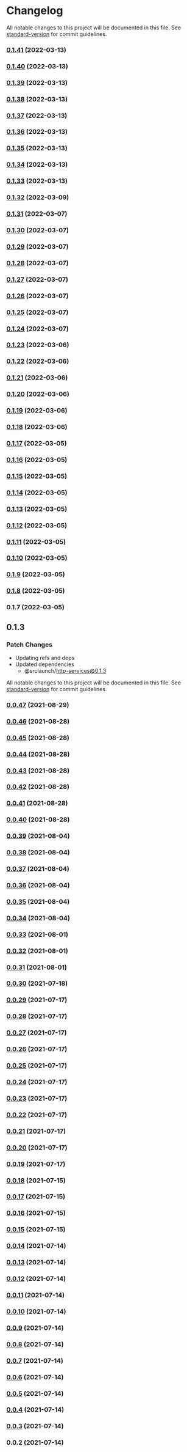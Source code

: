 # Changelog

All notable changes to this project will be documented in this file. See [standard-version](https://github.com/conventional-changelog/standard-version) for commit guidelines.

### [0.1.41](https://github.com/srclaunch/web-application-state/compare/v0.1.40...v0.1.41) (2022-03-13)

### [0.1.40](https://github.com/srclaunch/web-application-state/compare/v0.1.39...v0.1.40) (2022-03-13)

### [0.1.39](https://github.com/srclaunch/web-application-state/compare/v0.1.38...v0.1.39) (2022-03-13)

### [0.1.38](https://github.com/srclaunch/web-application-state/compare/v0.1.37...v0.1.38) (2022-03-13)

### [0.1.37](https://github.com/srclaunch/web-application-state/compare/v0.1.36...v0.1.37) (2022-03-13)

### [0.1.36](https://github.com/srclaunch/web-application-state/compare/v0.1.35...v0.1.36) (2022-03-13)

### [0.1.35](https://github.com/srclaunch/web-application-state/compare/v0.1.34...v0.1.35) (2022-03-13)

### [0.1.34](https://github.com/srclaunch/web-application-state/compare/v0.1.33...v0.1.34) (2022-03-13)

### [0.1.33](https://github.com/srclaunch/web-application-state/compare/v0.1.32...v0.1.33) (2022-03-13)

### [0.1.32](https://github.com/srclaunch/web-application-state/compare/v0.1.31...v0.1.32) (2022-03-09)

### [0.1.31](https://github.com/srclaunch/web-application-state/compare/v0.1.30...v0.1.31) (2022-03-07)

### [0.1.30](https://github.com/srclaunch/web-application-state/compare/v0.1.29...v0.1.30) (2022-03-07)

### [0.1.29](https://github.com/srclaunch/web-application-state/compare/v0.1.28...v0.1.29) (2022-03-07)

### [0.1.28](https://github.com/srclaunch/web-application-state/compare/v0.1.27...v0.1.28) (2022-03-07)

### [0.1.27](https://github.com/srclaunch/web-application-state/compare/v0.1.26...v0.1.27) (2022-03-07)

### [0.1.26](https://github.com/srclaunch/web-application-state/compare/v0.1.25...v0.1.26) (2022-03-07)

### [0.1.25](https://github.com/srclaunch/web-application-state/compare/v0.1.24...v0.1.25) (2022-03-07)

### [0.1.24](https://github.com/srclaunch/web-application-state/compare/v0.1.23...v0.1.24) (2022-03-07)

### [0.1.23](https://github.com/srclaunch/web-application-state/compare/v0.1.22...v0.1.23) (2022-03-06)

### [0.1.22](https://github.com/srclaunch/web-application-state/compare/v0.1.21...v0.1.22) (2022-03-06)

### [0.1.21](https://github.com/srclaunch/web-application-state/compare/v0.1.20...v0.1.21) (2022-03-06)

### [0.1.20](https://github.com/srclaunch/web-application-state/compare/v0.1.19...v0.1.20) (2022-03-06)

### [0.1.19](https://github.com/srclaunch/web-application-state/compare/v0.1.18...v0.1.19) (2022-03-06)

### [0.1.18](https://github.com/srclaunch/web-application-state/compare/v0.1.17...v0.1.18) (2022-03-06)

### [0.1.17](https://github.com/srclaunch/web-application-state/compare/v0.1.16...v0.1.17) (2022-03-05)

### [0.1.16](https://github.com/srclaunch/web-application-state/compare/v0.1.15...v0.1.16) (2022-03-05)

### [0.1.15](https://github.com/srclaunch/web-application-state/compare/v0.1.14...v0.1.15) (2022-03-05)

### [0.1.14](https://github.com/srclaunch/web-application-state/compare/v0.1.13...v0.1.14) (2022-03-05)

### [0.1.13](https://github.com/srclaunch/web-application-state/compare/v0.1.12...v0.1.13) (2022-03-05)

### [0.1.12](https://github.com/srclaunch/web-application-state/compare/v0.1.11...v0.1.12) (2022-03-05)

### [0.1.11](https://github.com/srclaunch/web-application-state/compare/v0.1.10...v0.1.11) (2022-03-05)

### [0.1.10](https://github.com/srclaunch/web-application-state/compare/v0.1.9...v0.1.10) (2022-03-05)

### [0.1.9](https://github.com/srclaunch/web-application-state/compare/v0.1.8...v0.1.9) (2022-03-05)

### [0.1.8](https://github.com/srclaunch/web-application-state/compare/v0.1.7...v0.1.8) (2022-03-05)

### 0.1.7 (2022-03-05)

## 0.1.3

### Patch Changes

- Updating refs and deps
- Updated dependencies
  - @srclaunch/http-services@0.1.3

All notable changes to this project will be documented in this file. See [standard-version](https://github.com/conventional-changelog/standard-version) for commit guidelines.

### [0.0.47](https://github.com/srclaunch/state/compare/v0.0.46...v0.0.47) (2021-08-29)

### [0.0.46](https://github.com/srclaunch/state/compare/v0.0.45...v0.0.46) (2021-08-28)

### [0.0.45](https://github.com/srclaunch/state/compare/v0.0.44...v0.0.45) (2021-08-28)

### [0.0.44](https://github.com/srclaunch/state/compare/v0.0.43...v0.0.44) (2021-08-28)

### [0.0.43](https://github.com/srclaunch/state/compare/v0.0.42...v0.0.43) (2021-08-28)

### [0.0.42](https://github.com/srclaunch/state/compare/v0.0.41...v0.0.42) (2021-08-28)

### [0.0.41](https://github.com/srclaunch/state/compare/v0.0.40...v0.0.41) (2021-08-28)

### [0.0.40](https://github.com/srclaunch/state/compare/v0.0.39...v0.0.40) (2021-08-28)

### [0.0.39](https://github.com/srclaunch/state/compare/v0.0.38...v0.0.39) (2021-08-04)

### [0.0.38](https://github.com/srclaunch/state/compare/v0.0.37...v0.0.38) (2021-08-04)

### [0.0.37](https://github.com/srclaunch/state/compare/v0.0.36...v0.0.37) (2021-08-04)

### [0.0.36](https://github.com/srclaunch/state/compare/v0.0.35...v0.0.36) (2021-08-04)

### [0.0.35](https://github.com/srclaunch/state/compare/v0.0.34...v0.0.35) (2021-08-04)

### [0.0.34](https://github.com/srclaunch/state/compare/v0.0.33...v0.0.34) (2021-08-04)

### [0.0.33](https://github.com/srclaunch/state/compare/v0.0.32...v0.0.33) (2021-08-01)

### [0.0.32](https://github.com/srclaunch/state/compare/v0.0.31...v0.0.32) (2021-08-01)

### [0.0.31](https://github.com/srclaunch/state/compare/v0.0.30...v0.0.31) (2021-08-01)

### [0.0.30](https://github.com/srclaunch/state/compare/v0.0.29...v0.0.30) (2021-07-18)

### [0.0.29](https://github.com/srclaunch/state/compare/v0.0.28...v0.0.29) (2021-07-17)

### [0.0.28](https://github.com/srclaunch/state/compare/v0.0.27...v0.0.28) (2021-07-17)

### [0.0.27](https://github.com/srclaunch/state/compare/v0.0.26...v0.0.27) (2021-07-17)

### [0.0.26](https://github.com/srclaunch/state/compare/v0.0.25...v0.0.26) (2021-07-17)

### [0.0.25](https://github.com/srclaunch/state/compare/v0.0.24...v0.0.25) (2021-07-17)

### [0.0.24](https://github.com/srclaunch/state/compare/v0.0.23...v0.0.24) (2021-07-17)

### [0.0.23](https://github.com/srclaunch/state/compare/v0.0.22...v0.0.23) (2021-07-17)

### [0.0.22](https://github.com/srclaunch/state/compare/v0.0.21...v0.0.22) (2021-07-17)

### [0.0.21](https://github.com/srclaunch/state/compare/v0.0.20...v0.0.21) (2021-07-17)

### [0.0.20](https://github.com/srclaunch/state/compare/v0.0.19...v0.0.20) (2021-07-17)

### [0.0.19](https://github.com/srclaunch/state/compare/v0.0.18...v0.0.19) (2021-07-17)

### [0.0.18](https://github.com/srclaunch/state/compare/v0.0.17...v0.0.18) (2021-07-15)

### [0.0.17](https://github.com/srclaunch/state/compare/v0.0.16...v0.0.17) (2021-07-15)

### [0.0.16](https://github.com/srclaunch/state/compare/v0.0.15...v0.0.16) (2021-07-15)

### [0.0.15](https://github.com/srclaunch/state/compare/v0.0.14...v0.0.15) (2021-07-15)

### [0.0.14](https://github.com/srclaunch/state/compare/v0.0.13...v0.0.14) (2021-07-14)

### [0.0.13](https://github.com/srclaunch/state/compare/v0.0.12...v0.0.13) (2021-07-14)

### [0.0.12](https://github.com/srclaunch/state/compare/v0.0.11...v0.0.12) (2021-07-14)

### [0.0.11](https://github.com/srclaunch/state/compare/v0.0.10...v0.0.11) (2021-07-14)

### [0.0.10](https://github.com/srclaunch/state/compare/v0.0.9...v0.0.10) (2021-07-14)

### [0.0.9](https://github.com/srclaunch/state/compare/v0.0.8...v0.0.9) (2021-07-14)

### [0.0.8](https://github.com/srclaunch/state/compare/v0.0.7...v0.0.8) (2021-07-14)

### [0.0.7](https://github.com/srclaunch/state/compare/v0.0.6...v0.0.7) (2021-07-14)

### [0.0.6](https://github.com/srclaunch/state/compare/v0.0.5...v0.0.6) (2021-07-14)

### [0.0.5](https://github.com/srclaunch/state/compare/v0.0.4...v0.0.5) (2021-07-14)

### [0.0.4](https://github.com/srclaunch/state/compare/v0.0.3...v0.0.4) (2021-07-14)

### [0.0.3](https://github.com/srclaunch/state/compare/v0.0.2...v0.0.3) (2021-07-14)

### 0.0.2 (2021-07-14)
